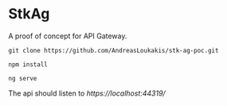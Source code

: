 # StkAg

A proof of concept for API Gateway.

`git clone https://github.com/AndreasLoukakis/stk-ag-poc.git`

`npm install`

`ng serve`

The api should listen to *https://localhost:44319/*